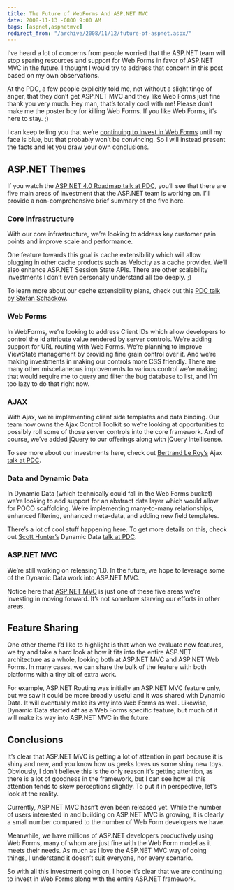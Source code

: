 ```yaml
---
title: The Future of WebForms And ASP.NET MVC
date: 2008-11-13 -0800 9:00 AM
tags: [aspnet,aspnetmvc]
redirect_from: "/archive/2008/11/12/future-of-aspnet.aspx/"
---
```


I’ve heard a lot of concerns from people worried that the ASP.NET team
will stop sparing resources and support for Web Forms in favor of
ASP.NET MVC in the future. I thought I would try to address that concern
in this post based on my own observations.

At the PDC, a few people explicitly told me, not without a slight tinge
of anger, that they don’t get ASP.NET MVC and they like Web Forms just
fine thank you very much. Hey man, that’s totally cool with me! Please
don’t make me the poster boy for killing Web Forms. If you like Web
Forms, it’s here to stay. ;)

I can keep telling you that we’re [continuing to invest in Web
Forms](http://www.misfitgeek.com/Will+ASPNET+MVC+Be+The+Main+Web+UI+Platform+For+ASPNET.aspx "Will ASP.NET MVC be the main UI platform for ASP.NET")
until my face is blue, but that probably won’t be convincing. So I will
instead present the facts and let you draw your own conclusions.

ASP.NET Themes
--------------

If you watch the [ASP.NET 4.0 Roadmap talk at
PDC](http://channel9.msdn.com/pdc2008/PC20/ "ASP.NET 4.0 Roadmap at PDC"),
you’ll see that there are five main areas of investment that the ASP.NET
team is working on. I’ll provide a non-comprehensive brief summary of
the five here.

### Core Infrastructure

With our core infrastructure, we’re looking to address key customer pain
points and improve scale and performance.

One feature towards this goal is cache extensibility which will allow
plugging in other cache products such as Velocity as a cache provider.
We’ll also enhance ASP.NET Session State APIs. There are other
scalability investments I don’t even personally understand all too
deeply. ;)

To learn more about our cache extensibility plans, check out this [PDC
talk by Stefan
Schackow](http://channel9.msdn.com/pdc2008/PC41/ "Stefan Schackow's Cache Extensibility Talk at PDC").

### Web Forms

In WebForms, we’re looking to address Client IDs which allow developers
to control the id attribute value rendered by server controls. We’re
adding support for URL routing with Web Forms. We’re planning to improve
ViewState management by providing fine grain control over it. And we’re
making investments in making our controls more CSS friendly. There are
many other miscellaneous improvements to various control we’re making
that would require me to query and filter the bug database to list, and
I’m too lazy to do that right now.

### AJAX

With Ajax, we’re implementing client side templates and data binding.
Our team now owns the Ajax Control Toolkit so we’re looking at
opportunities to possibly roll some of those server controls into the
core framework. And of course, we’ve added jQuery to our offerings along
with jQuery Intellisense.

To see more about our investments here, check out [Bertrand Le
Roy’s](http://blogs.msdn.com/scothu/ "Tales from the Evil Empire") Ajax
[talk at
PDC](http://channel9.msdn.com/pdc2008/PC32/ "ASP.NET Ajax Futures").

### Data and Dynamic Data

In Dynamic Data (which technically could fall in the Web Forms bucket)
we’re looking to add support for an abstract data layer which would
allow for POCO scaffolding. We’re implementing many-to-many
relationships, enhanced filtering, enhanced meta-data, and adding new
field templates.

There’s a lot of cool stuff happening here. To get more details on this,
check out [Scott
Hunter’s](http://blogs.msdn.com/scothu/ "Scott Hunter's Blog") Dynamic
Data [talk at
PDC](http://channel9.msdn.com/pdc2008/PC30/ "ASP.NET Dynamic Data at PDC").

### ASP.NET MVC

We’re still working on releasing 1.0. In the future, we hope to leverage
some of the Dynamic Data work into ASP.NET MVC.

Notice here that [ASP.NET MVC](http://asp.net/mvc "ASP.NET MVC Website")
is just one of these five areas we’re investing in moving forward. It’s
not somehow starving our efforts in other areas.

Feature Sharing
---------------

One other theme I’d like to highlight is that when we evaluate new
features, we try and take a hard look at how it fits into the entire
ASP.NET architecture as a whole, looking both at ASP.NET MVC and ASP.NET
Web Forms. In many cases, we can share the bulk of the feature with both
platforms with a tiny bit of extra work.

For example, ASP.NET Routing was initially an ASP.NET MVC feature only,
but we saw it could be more broadly useful and it was shared with
Dynamic Data. It will eventually make its way into Web Forms as well.
Likewise, Dynamic Data started off as a Web Forms specific feature, but
much of it will make its way into ASP.NET MVC in the future.

Conclusions
-----------

It’s clear that ASP.NET MVC is getting a lot of attention in part
because it is shiny and new, and you know how us geeks loves us some
shiny new toys. Obviously, I don’t believe this is the only reason it’s
getting attention, as there is a lot of goodness in the framework, but I
can see how all this attention tends to skew perceptions slightly. To
put it in perspective, let’s look at the reality.

Currently, ASP.NET MVC hasn’t even been released yet. While the number
of users interested in and building on ASP.NET MVC is growing, it is
clearly a small number compared to the number of Web Form developers we
have.

Meanwhile, we have millions of ASP.NET developers productively using Web
Forms, many of whom are just fine with the Web Form model as it meets
their needs. As much as I love the ASP.NET MVC way of doing things, I
understand it doesn’t suit everyone, nor every scenario.

So with all this investment going on, I hope it’s clear that we are
continuing to invest in Web Forms along with the entire ASP.NET
framework.


